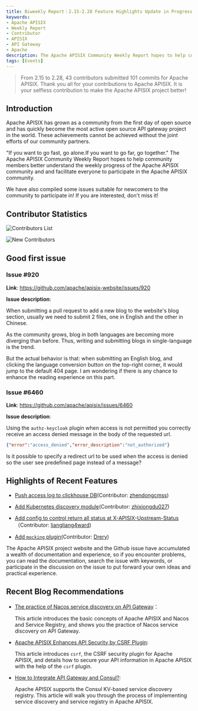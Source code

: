 ```yaml
---
title: Biweekly Report｜2.15-2.28 Feature Highlights Update in Progress
keywords:
- Apache APISIX
- Weekly Report
- Contributor
- APISIX
- API Gateway
- Apache
description: The Apache APISIX Community Weekly Report hopes to help community members better understand the weekly progress of the Apache APISIX community and and facilitate everyone to participate in the Apache APISIX community.
tags: [Events]
---
```


> From 2.15 to 2.28, 43 contributors submitted 101 commits for Apache APISIX. Thank you all for your contributions to Apache APISIX. It is your selfless contribution to make the Apache APISIX project better!

<!--truncate-->

## Introduction

Apache APISIX has grown as a community from the first day of open source and has quickly become the most active open source API gateway project in the world. These achievements cannot be achieved without the joint efforts of our community partners.

"If you want to go fast, go alone.If you want to go far, go together." The Apache APISIX Community Weekly Report hopes to help community members better understand the weekly progress of the Apache APISIX community and and facilitate everyone to participate in the Apache APISIX community.

We have also compiled some issues suitable for newcomers to the community to participate in! If you are interested, don't miss it!

## Contributor Statistics

![Contributors List](https://static.apiseven.com/202108/1646206544039-67c75831-7452-40be-a635-2cc6bb6d02b3.jpg)

![New Contributors](https://static.apiseven.com/202108/1646206544068-9811972f-18f8-47a3-a028-06f94d07936f.jpg)

## Good first issue

### Issue #920

**Link**: https://github.com/apache/apisix-website/issues/920

**Issue description**:

When submitting a pull request to add a new blog to the website's blog section, usually we need to submit 2 files, one in English and the other in Chinese.

As the community grows, blog in both languages are becoming more diverging than before. Thus, writing and submitting blogs in single-language is the trend.

But the actual behavior is that: when submitting an English blog, and clicking the language conversion button on the top-right corner, it would jump to the default 404 page. I am wondering if there is any chance to enhance the reading experience on this part.

### Issue #6460

**Link**: https://github.com/apache/apisix/issues/6460

**Issue description**:

Using the `authz-keycloak` plugin when access is not permitted you correctly receive an access denied message in the body of the requested url.

```Json
{"error":"access_denied","error_description":"not_authorized"}
```

Is it possible to specify a redirect url to be used when the access is denied so the user see predefined page instead of a message?

## Highlights of Recent Features

- [Push access log to clickhouse DB](https://github.com/apache/apisix/pull/6215)(Contributor: [zhendongcmss](https://github.com/zhendongcmss))

- [Add Kubernetes discovery module](https://github.com/apache/apisix/pull/4880)(Contributor: [zhixiongdu027](https://github.com/zhixiongdu027))

- [Add config to control return all status at X-APISIX-Upstream-Status](https://github.com/apache/apisix/pull/6392)（Contributor: [liangliang4ward](https://github.com/liangliang4ward))

- [Add `mocking` plugin](https://github.com/apache/apisix/pull/5940)(Contributor: [Drery](https://github.com/Drery))

The Apache APISIX project website and the Github issue have accumulated a wealth of documentation and experience, so if you encounter problems, you can read the documentation, search the issue with keywords, or participate in the discussion on the issue to put forward your own ideas and practical experience.

## Recent Blog Recommendations

- [The practice of Nacos service discovery on API Gateway](https://apisix.apache.org/blog/2022/02/21/nacos-api-gateway)：

  This article introduces the basic concepts of Apache APISIX and Nacos and Service Registry, and shows you the practice of Nacos service discovery on API Gateway.

- [Apache APISIX Enhances API Security by CSRF Plugin](https://apisix.apache.org/blog/2022/02/23/csrf-api-gateway):

  This article introduces `csrf`, the CSRF security plugin for Apache APISIX, and details how to secure your API information in Apache APISIX with the help of the `csrf` plugin.

- [How to Integrate API Gateway and Consul?](https://apisix.apache.org/blog/2022/02/25/consul-api-gateway):

  Apache APISIX supports the Consul KV-based service discovery registry. This article will walk you through the process of implementing service discovery and service registry in Apache APISIX.
